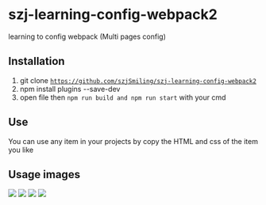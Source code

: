 # szj-learning-config-webpack2
learning to config webpack (Multi pages config)


## Installation
1. git clone <code>https://github.com/szjSmiling/szj-learning-config-webpack2</code>
2. npm install plugins --save-dev
3. open file then <code>npm run build and npm run start</code> with your cmd

## Use
You can use any item in your projects by copy the HTML and css of the item you like

## Usage images
![](./src/img/b_flight1.png)
![](./src/img/b_flight2.png)
![](./src/img/b_flight3.png)
![](./src/img/b_flight4.png)
